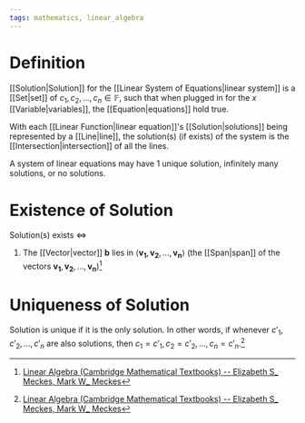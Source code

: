 ```yaml
---
tags: mathematics, linear_algebra
---
```


# Definition

[[Solution|Solution]] for the [[Linear System of Equations|linear system]] is a [[Set|set]] of $c_1, c_2, ..., c_n \in \mathbb{F}$, such that when plugged in for the $x$ [[Variable|variables]], the [[Equation|equations]] hold true.

With each [[Linear Function|linear equation]]'s [[Solution|solutions]] being represented by a [[Line|line]], the solution(s) (if exists) of the system is the [[Intersection|intersection]] of all the lines.

A system of linear equations may have $1$ unique solution, infinitely many solutions, or no solutions.

# Existence of Solution

Solution(s) exists $\iff$
1) The [[Vector|vector]] $\mathbf{b}$ lies in $\langle \mathbf{v_1}, \mathbf{v_2}, \dots, \mathbf{v_n} \rangle$ (the [[Span|span]] of the vectors $\mathbf{v_1}, \mathbf{v_2}, \dots, \mathbf{v_n}$)[^2]

# Uniqueness of Solution

Solution is unique if it is the only solution. In other words, if whenever $c'_1, c'_2, ..., c'_n$ are also solutions, then $c_1 = c'_1, c_2 = c'_2, ..., c_n = c'_n$.[^1]

[^1]: [Linear Algebra (Cambridge Mathematical Textbooks) -- Elizabeth S_ Meckes, Mark W_ Meckes](zotero://open-pdf/library/items/HG5B3R7J?page=27)
[^2]: [Linear Algebra (Cambridge Mathematical Textbooks) -- Elizabeth S_ Meckes, Mark W_ Meckes](zotero://open-pdf/library/items/HG5B3R7J?page=47)